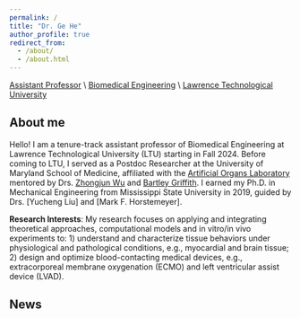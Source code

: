 ```yaml
---
permalink: /
title: "Dr. Ge He"
author_profile: true
redirect_from: 
  - /about/
  - /about.html
---
```


[Assistant Professor]() \\
[Biomedical Engineering](https://ltu.edu/engineering/biomedical-engineering/) \\
[Lawrence Technological University](https://ltu.edu/)

## About me
Hello! I am a tenure-track assistant professor of Biomedical Engineering at Lawrence Technological University (LTU) starting in Fall 2024. Before coming to LTU, I served as a Postdoc Researcher at the University of Maryland School of Medicine, affiliated with the [Artificial Organs Laboratory](https://ltu.edu/engineering/biomedical-engineering/https://www.umms.org/ummc/pros/gme/residency/cardiothoracic-surgery/training/research) mentored by Drs. [Zhongjun Wu](https://www.medschool.umaryland.edu/profiles/wu-zhongjun-jon/) and [Bartley Griffith](/https://www.medschool.umaryland.edu/profiles/griffith-bartley/). I earned my Ph.D. in Mechanical Engineering from Mississippi State University in 2019, guided by Drs. [Yucheng Liu] and [Mark F. Horstemeyer]. 

**Research Interests**: My research focuses on applying and integrating theoretical approaches, computational models and in vitro/in vivo experiments to: 1) understand and characterize tissue behaviors under physiological and pathological conditions, e.g., myocardial and brain tissue; 2) design and optimize blood-contacting medical devices, e.g., extracorporeal membrane oxygenation (ECMO) and left ventricular assist device (LVAD). 


## News 


<br/>

<script type="text/javascript" id="mapmyvisitors" src="//mapmyvisitors.com/map.js?d=NgCsEhprGMbQQi7i6CVatDcJC_fV9M0DSMTIwqDL_2Y&cl=ffffff&w=a"></script>
